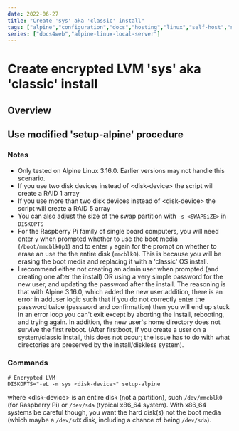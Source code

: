```yaml
---
date: 2022-06-27
title: "Create 'sys' aka 'classic' install"
tags: ["alpine","configuration","docs","hosting","linux","self-host","storage","sysadmin-devops","raspberry-pi","sbc"]
series: ["docs4web","alpine-linux-local-server"]
---
```


# Create encrypted LVM 'sys' aka 'classic' install

## Overview

## Use modified 'setup-alpine' procedure

### Notes

* Only tested on Alpine Linux 3.16.0. Earlier versions may not handle this scenario.
* If you use two disk devices instead of  \<disk-device> the script will create a RAID 1 array
* If you use more than two disk devices instead of \<disk-device> the script will create a RAID 5 array
* You can also adjust the size of the swap partition with `-s <SWAPSiZE>` in `DISKOPTS`
* For the Raspberry Pi family of single board computers, you will need enter `y` when prompted whether to use the boot media (`/boot/mmcblk0p1`) and to enter `y` again for the prompt on whether to erase an use the the entire disk (`mmcblk0`). This is because you will be erasing the boot media and replacing it with a 'classic' OS install.
* I recommend either not creating an admin user when prompted (and creating one after the install) OR using a very simple password for the new user, and updating the password after the install. The reasoning is that with Alpine 3.16.0, which added the new user addition, there is an error in adduser logic such that if you do not correctly enter the password twice (password and confirmation) then you will end up stuck in an error loop you can't exit except by aborting the install, rebooting, and trying again. In addition, the new user's home directory does not survive the first reboot. (After firstboot, if you create a user on a system/classic install, this does not occur; the issue has to do with what directories are preserved by the install/diskless system).

### Commands

```shell
# Encrypted LVM
DISKOPTS="-eL -m sys <disk-device>" setup-alpine
```

where \<disk-device> is an entire disk (not a partition), such `/dev/mmcblk0` (for Raspberry Pi) or `/dev/sda` (typical x86_64 system). With x86_64 systems be careful though, you want the hard disk(s) not the boot media (which maybe a `/dev/sdX` disk, including a chance of being `/dev/sda`).
